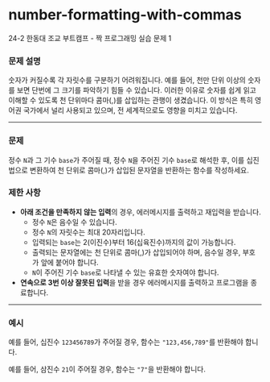 # number-formatting-with-commas
24-2 한동대 조교 부트캠프 - 짝 프로그래밍 실습 문제 1

### 문제 설명

숫자가 커질수록 각 자릿수를 구분하기 어려워집니다. 예를 들어, 천만 단위 이상의 숫자를 보면 단번에 그 크기를 파악하기 힘들 수 있습니다. 이러한 이유로 숫자를 쉽게 읽고 이해할 수 있도록 천 단위마다 콤마(,)를 삽입하는 관행이 생겼습니다. 이 방식은 특히 영어권 국가에서 널리 사용되고 있으며, 전 세계적으로도 영향을 미치고 있습니다. 

---

### 문제

정수 `N`과 그 기수 `base`가 주어질 때, 정수 `N`을 주어진 기수 `base`로 해석한 후, 이를 십진법으로 변환하여 천 단위로 콤마(,)가 삽입된 문자열을 반환하는 함수를 작성하세요.

### 제한 사항
- **아래 조건을 만족하지 않는 입력**의 경우, 에러메시지를 출력하고 재입력을 받습니다.
  - 정수 `N`은 음수일 수 있습니다.
  - 정수 `N`의 자릿수는 최대 20자리입니다.
  - 입력되는 `base`는 2(이진수)부터 16(십육진수)까지의 값이 가능합니다.
  - 출력되는 문자열에는 천 단위로 콤마(,)가 삽입되어야 하며, 음수일 경우, 부호가 앞에 붙어야 합니다.
  - `N`이 주어진 기수 `base`로 나타낼 수 있는 유효한 숫자여야 합니다. 
- **연속으로 3번 이상 잘못된 입력**을 받을 경우 에러메시지를 출력하고 프로그램을 종료합니다. 


---

### 예시 

예를 들어, 십진수 `123456789`가 주어질 경우, 함수는 `"123,456,789"`를 반환해야 합니다. 

예를 들어, 삼진수 `21`이 주어질 경우, 함수는 `"7"`을 반환해야 합니다.
